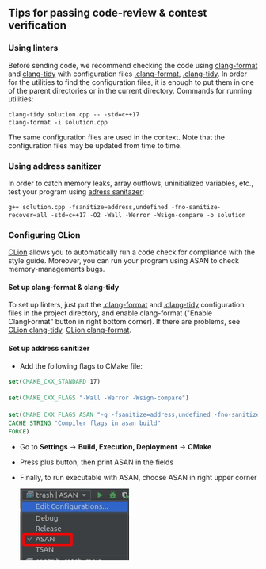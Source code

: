 ## Tips for passing code-review & contest verification
### Using linters

Before sending code, we recommend checking the code using [clang-format] and [clang-tidy] with configuration files [.clang-format], [.clang-tidy]. In order for the utilities to find the configuration files, it is enough to put them in one of the parent directories or in the current directory. Commands for running utilities:
```
clang-tidy solution.cpp -- -std=c++17
clang-format -i solution.cpp 
```
The same configuration files are used in the context. Note that the configuration files may be updated from time to time.

### Using address sanitizer
In order to catch memory leaks, array outflows, uninitialized variables, etc., test your program using [adress sanitazer]:
```
g++ solution.cpp -fsanitize=address,undefined -fno-sanitize-recover=all -std=c++17 -O2 -Wall -Werror -Wsign-compare -o solution
```

### Configuring CLion
[CLion] allows you to automatically run a code check for compliance with the style guide. Moreover, you can run your program using ASAN to check memory-managements bugs.

#### Set up clang-format & clang-tidy
To set up linters, just put the [.clang-format] and [.clang-tidy] configuration files in the project directory, and enable clang-format ("Enable ClangFormat" button in right bottom corner). If there are problems, see [CLion clang-tidy], [CLion clang-format].

#### Set up address sanitizer
- Add the following flags to CMake file:

```cmake
set(CMAKE_CXX_STANDARD 17)

set(CMAKE_CXX_FLAGS "-Wall -Werror -Wsign-compare")

set(CMAKE_CXX_FLAGS_ASAN "-g -fsanitize=address,undefined -fno-sanitize-recover=all"
CACHE STRING "Compiler flags in asan build"
FORCE)
```
- Go to **Settings** -> **Build, Execution, Deployment** -> **CMake**


- Press plus button, then print ASAN in the fields


- Finally, to run executable with ASAN, choose ASAN in right upper corner
   
  ![img.png](set-up-clion.jpeg)

[//]: #
[Google C++ Style Guide]: <https://google.github.io/styleguide/cppguide.html>
[adress sanitazer]: https://github.com/google/sanitizers/wiki/AddressSanitizer
[CLion]: https://www.jetbrains.com/clion
[CLion clang-tidy]: https://www.jetbrains.com/help/clion/clang-tidy-checks-support.html
[CLion clang-format]: https://www.jetbrains.com/help/clion/clangformat-as-alternative-formatter.html
[code-review form]: https://docs.google.com/forms/d/e/1FAIpQLSe7e_sq0AIppkzpWojK08FzfrEoW3gL8inj3Z7oNt9jqXRv1Q/viewform
[results table]: https://docs.google.com/spreadsheets/d/1y64zLuW_gzcHhovapxaTmpZBLJJldIJtJb5paGbvseM/edit#gid=0
[clang-format]: https://clang.llvm.org/docs/ClangFormat.html
[clang-tidy]: https://clang.llvm.org/extra/clang-tidy/
[.clang-format]: https://github.com/clumpytuna/data-structures-and-algorithms-I-2021/blob/main/.clang-format
[.clang-tidy]: https://github.com/clumpytuna/data-structures-and-algorithms-I-2021/blob/main/.clang-tidy
